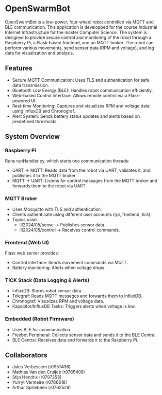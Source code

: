 # OpenSwarmBot
OpenSwarmBot is a low-power, four-wheel robot controlled via MQTT and BLE communication. This application is developped for the course Industrial Internet Infrastructure for the master Computer Science. The system is designed to provide secure control and monitoring of the robot through a Raspberry Pi, a Flask-based frontend, and an MQTT broker. The robot can perform various movements, send sensor data (RPM and voltage), and log data for visualization and analysis. 

## Features
- Secure MQTT Communication: Uses TLS and authentication for safe data transmission.
- Bluetooth Low Energy (BLE): Handles robot communication efficiently.
- Web-based Control Interface: Allows remote control via a Flask-powered UI.
- Real-time Monitoring: Captures and visualizes RPM and voltage data using InfluxDB and Chronograf.
- Alert System: Sends battery status updates and alerts based on predefined thresholds.

## System Overview
### Raspberry Pi
Runs runHandler.py, which starts two communication threads:
- UART → MQTT: Reads data from the robot via UART, validates it, and publishes it to the MQTT broker.
- MQTT → UART: Listens for control messages from the MQTT broker and forwards them to the robot via UART.
### MQTT Broker
- Uses Mosquitto with TLS and authentication.
- Clients authenticate using different user accounts (rpi, frontend, tick).
- Topics used:
  - III2024/05/sense → Publishes sensor data.
  - III2024/05/control → Receives control commands.
### Frontend (Web UI)
Flask web server provides:
- Control interface: Sends movement commands via MQTT.
- Battery monitoring: Alerts when voltage drops.
### TICK Stack (Data Logging & Alerts)
- InfluxDB: Stores robot sensor data.
- Telegraf: Reads MQTT messages and forwards them to InfluxDB.
- Chronograf: Visualizes RPM and voltage data.
- Kapacitor/InfluxDB Tasks: Triggers alerts when voltage is low.
### Embedded (Robot Firmware)
- Uses BLE for communication.
- Freebot Peripheral: Collects sensor data and sends it to the BLE Central.
- BLE Central: Receives data and forwards it to the Raspberry Pi.

## Collaborators
- Jules Verbessem (r0957436)
- Mathias Van den Cruijce (r0785409)
- Stijn Hendrix (r0797253)
- Yurryt Vermeire (r0786618)
- Arthur Spillebeen (r0762529)
